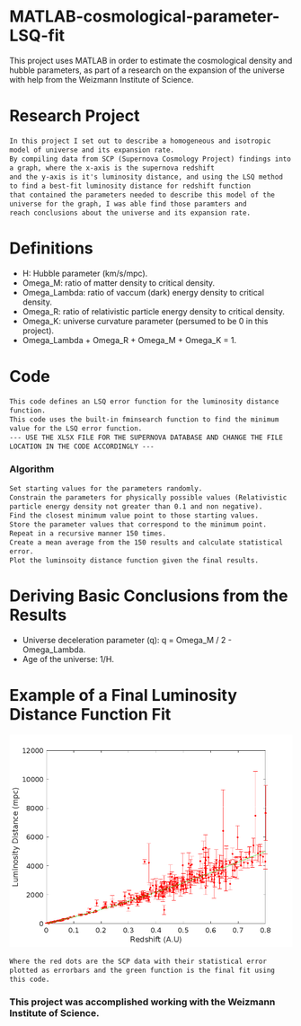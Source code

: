 # MATLAB-cosmological-parameter-LSQ-fit
This project uses MATLAB in order to estimate the cosmological density and hubble parameters, as part of a research on the expansion of the universe with help from the Weizmann Institute of Science.

# Research Project

    In this project I set out to describe a homogeneous and isotropic model of universe and its expansion rate.
    By compiling data from SCP (Supernova Cosmology Project) findings into a graph, where the x-axis is the supernova redshift 
    and the y-axis is it's luminosity distance, and using the LSQ method to find a best-fit luminosity distance for redshift function 
    that contained the parameters needed to describe this model of the universe for the graph, I was able find those paramters and 
    reach conclusions about the universe and its expansion rate.

# Definitions

  - H: Hubble parameter (km/s/mpc).
  - Omega_M: ratio of matter density to critical density.
  - Omega_Lambda: ratio of vaccum (dark) energy density to critical density.
  - Omega_R: ratio of relativistic particle energy density to critical density.
  - Omega_K: universe curvature parameter (persumed to be 0 in this project).
  - Omega_Lambda + Omega_R + Omega_M + Omega_K = 1.

# Code

    This code defines an LSQ error function for the luminosity distance function.
    This code uses the built-in fminsearch function to find the minimum value for the LSQ error function.
    --- USE THE XLSX FILE FOR THE SUPERNOVA DATABASE AND CHANGE THE FILE LOCATION IN THE CODE ACCORDINGLY ---

### Algorithm

    Set starting values for the parameters randomly.
    Constrain the parameters for physically possible values (Relativistic particle energy density not greater than 0.1 and non negative).
    Find the closest minimum value point to those starting values.
    Store the parameter values that correspond to the minimum point.
    Repeat in a recursive manner 150 times.
    Create a mean average from the 150 results and calculate statistical error.
    Plot the luminsoity distance function given the final results.

# Deriving Basic Conclusions from the Results

  - Universe deceleration parameter (q): q = Omega_M / 2 - Omega_Lambda.
  - Age of the universe: 1/H.

# Example of a Final Luminosity Distance Function Fit
![image](https://github.com/NoRehovot/MATLAB-Cosmological-Parameter-LSQ-Fit/blob/main/final_function.png)
    
    Where the red dots are the SCP data with their statistical error plotted as errorbars and the green function is the final fit using this code.

### This project was accomplished working with the Weizmann Institute of Science.
